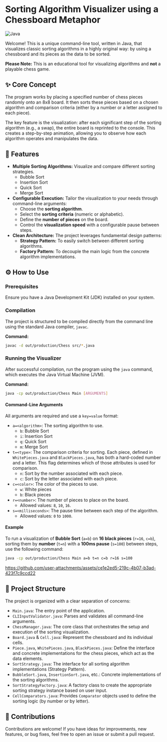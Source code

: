# Sorting Algorithm Visualizer using a Chessboard Metaphor

![Java](https://img.shields.io/badge/Java-21-blue?style=for-the-badge&logo=java)

Welcome! This is a unique command-line tool, written in Java, that visualizes classic sorting algorithms in a highly original way: by using a chessboard and its pieces as the data to be sorted.

**Please Note:** This is an educational tool for visualizing algorithms and **not** a playable chess game.

## ✨ Core Concept

The program works by placing a specified number of chess pieces randomly onto an 8x8 board. It then sorts these pieces based on a chosen algorithm and comparison criteria (either by a number or a letter assigned to each piece).

The key feature is the visualization: after each significant step of the sorting algorithm (e.g., a swap), the entire board is reprinted to the console. This creates a step-by-step animation, allowing you to observe how each algorithm operates and manipulates the data.

## 🚀 Features

-   **Multiple Sorting Algorithms:** Visualize and compare different sorting strategies.
    -   Bubble Sort
    -   Insertion Sort
    -   Quick Sort
    -   Merge Sort
-   **Configurable Execution:** Tailor the visualization to your needs through command-line arguments:
    -   Choose the **sorting algorithm**.
    -   Select the **sorting criteria** (numeric or alphabetic).
    -   Define the **number of pieces** on the board.
    -   Control the **visualization speed** with a configurable pause between steps.
-   **Clean Architecture:** The project leverages fundamental design patterns:
    -   **Strategy Pattern:** To easily switch between different sorting algorithms.
    -   **Factory Pattern:** To decouple the main logic from the concrete algorithm implementations.

## ⚙️ How to Use

### Prerequisites

Ensure you have a Java Development Kit (JDK) installed on your system.

### Compilation

The project is structured to be compiled directly from the command line using the standard Java compiler, `javac`.

**Command:**
```bash
javac -d out/production/Chess src/*.java
```

### Running the Visualizer

After successful compilation, run the program using the `java` command, which executes the Java Virtual Machine (JVM).

**Command:**
```bash
java -cp out/production/Chess Main [ARGUMENTS]
```

#### Command-Line Arguments

All arguments are required and use a `key=value` format:

-   `a=<algorithm>`: The sorting algorithm to use.
    -   `b`: Bubble Sort
    -   `i`: Insertion Sort
    -   `q`: Quick Sort
    -   `m`: Merge Sort
-   `t=<type>`: The comparison criteria for sorting. Each piece, defined in `WhitePieces.java` and `BlackPieces.java`, has both a hard-coded number and a letter. This flag determines which of those attributes is used for comparison.
    -   `n`: Sort by the number associated with each piece.
    -   `c`: Sort by the letter associated with each piece.
-   `c=<color>`: The color of the pieces to use.
    -   `w`: White pieces
    -   `b`: Black pieces
-   `r=<number>`: The number of pieces to place on the board.
    -   Allowed values: `8`, `10`, `16`.
-   `s=<milliseconds>`: The pause time between each step of the algorithm.
    -   Allowed values: `0` to `1000`.

#### Example

To run a visualization of **Bubble Sort** (`a=b`) on **16 black pieces** (`r=16`, `c=b`), sorting them by **number** (`t=n`) with a **100ms pause** (`s=100`) between steps, use the following command:

```bash
java -cp out/production/Chess Main a=b t=n c=b r=16 s=100
```

https://github.com/user-attachments/assets/ce1e2ed5-219c-4b07-b3ad-423f7c9ccd22

## 📂 Project Structure

The project is organized with a clear separation of concerns:

-   `Main.java`: The entry point of the application.
-   `CLIInputValidator.java`: Parses and validates all command-line arguments.
-   `ChessManager.java`: The core class that orchestrates the setup and execution of the sorting visualization.
-   `Board.java` & `Cell.java`: Represent the chessboard and its individual cells.
-   `Piece.java`, `WhitePieces.java`, `BlackPieces.java`: Define the interface and concrete implementations for the chess pieces, which act as the data elements.
-   `SortStrategy.java`: The interface for all sorting algorithm implementations (Strategy Pattern).
-   `BubbleSort.java`, `InsertionSort.java`, etc.: Concrete implementations of the sorting algorithms.
-   `SortStrategyFactory.java`: A factory class to create the appropriate sorting strategy instance based on user input.
-   `CellComparators.java`: Provides `Comparator` objects used to define the sorting logic (by number or by letter).

## 🤝 Contributions

Contributions are welcome! If you have ideas for improvements, new features, or bug fixes, feel free to open an issue or submit a pull request.
